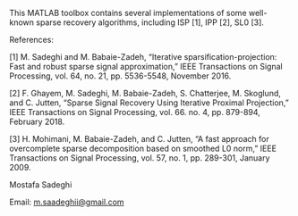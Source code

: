 This MATLAB toolbox contains several implementations of some well-known sparse recovery algorithms, including ISP [1], IPP [2], SL0 [3].

References:

[1] M. Sadeghi and M. Babaie-Zadeh, “Iterative sparsification-projection: Fast and robust sparse signal approximation,” IEEE Transactions on Signal Processing, vol. 64, no. 21, pp. 5536-5548, November 2016.

[2] F. Ghayem, M. Sadeghi, M. Babaie-Zadeh, S. Chatterjee, M. Skoglund, and C. Jutten, “Sparse Signal Recovery Using Iterative Proximal Projection,” IEEE Transactions on Signal Processing, vol. 66. no. 4, pp. 879-894, February 2018.

[3] H. Mohimani, M. Babaie-Zadeh, and C. Jutten, “A fast approach for overcomplete sparse decomposition based on smoothed L0 norm,” IEEE Transactions on Signal Processing, vol. 57, no. 1, pp. 289-301, January 2009.

Mostafa Sadeghi

Email: m.saadeghii@gmail.com
